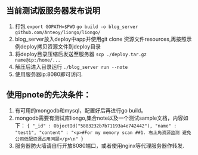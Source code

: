 ## 当前测试版服务器发布说明
1. 打包
    `export GOPATH=$PWD`
    `go build -o blog_server github.com/Anteoy/liongo/liongo/`
2. blog_server放入deploy中app并使用git clone 资源文件resources,再按照示例deploy拷贝资源文件到deploy目录
3. 将deploy目录压缩后发送至服务器
    `scp ./deploy.tar.gz name@ip:/home/...`
4. 解压后进入目录运行
    `./blog_server run --note`
5. 使用服务器ip:8080即可访问.
## 使用pnote的先决条件：
1. 有可用的mongodb和mysql，配置好后再进行go build。
2. mongodb需要有测试库liongo,集合note以及一个测试sample文档，内容如下：
    `{
    "_id" : ObjectId("5883232b7b71193a4e742442"),
    "name" : "test1",
    "content" : "<p>#For my memory scan ##1. 右上角资源监测 避免公司低配资源占用问题</p>\n"
    }`
3. 服务器防火墙请自行开放8080端口，或者使用nginx等代理服务器作转发.